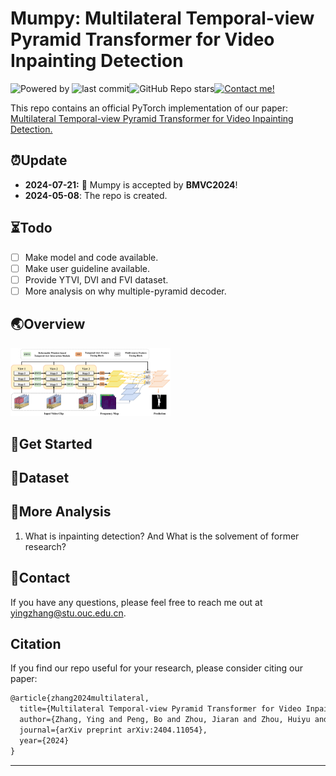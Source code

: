 # Mumpy: Multilateral Temporal-view Pyramid Transformer for Video Inpainting Detection

![Powered by](https://img.shields.io/badge/Based_on-Pytorch-blue?logo=pytorch) ![last commit](https://img.shields.io/github/last-commit/yuxiaoxiangyong/Mumpy)![GitHub Repo stars](https://img.shields.io/github/stars/yuxiaoxiangyong/Mumpy)[![Contact me!](https://img.shields.io/badge/Official%20-Yes-1abc9c.svg)](https://GitHub.com/yuxiaoxiangyong) 

This repo contains an official PyTorch implementation of our paper: [Multilateral Temporal-view Pyramid Transformer for Video Inpainting Detection.](https://arxiv.org/abs/2404.11054)

## ⏰Update

- **2024-07-21:** 📢 Mumpy is accepted by **BMVC2024**! 
- **2024-05-08**: The repo is created. 


## ⏳Todo 
- [ ] Make model and code available. 
- [ ] Make user guideline available. 
- [ ] Provide YTVI, DVI and FVI dataset. 
- [ ] More analysis on why multiple-pyramid decoder.

## 🌏Overview

<img src=".\images\overview.png" style="zoom: 25%;" />

##  🌄Get Started



##  📑Dataset



##  💬More Analysis

1. What is inpainting detection? And What is the solvement of former research?

   

##  📧Contact
If you have any questions, please feel free to reach me out at yingzhang@stu.ouc.edu.cn.

##  Citation
If you find our repo useful for your research, please consider citing our paper:
```latex
@article{zhang2024multilateral,
  title={Multilateral Temporal-view Pyramid Transformer for Video Inpainting Detection},
  author={Zhang, Ying and Peng, Bo and Zhou, Jiaran and Zhou, Huiyu and Dong, Junyu and Li, Yuezun},
  journal={arXiv preprint arXiv:2404.11054},
  year={2024}
}
```

****
